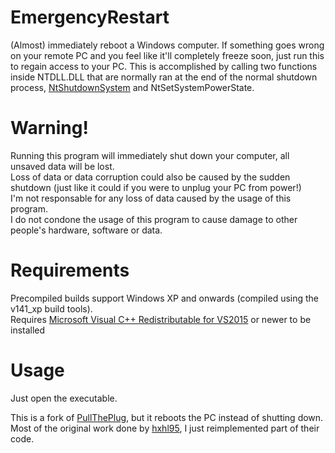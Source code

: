 # EmergencyRestart
(Almost) immediately reboot a Windows computer. If something goes wrong on your remote PC and you feel like it'll completely freeze soon, just run this to regain access to your PC.
This is accomplished by calling two functions inside NTDLL.DLL that are normally ran at the end of the normal shutdown process, [NtShutdownSystem](http://undocumented.ntinternals.net/index.html?page=UserMode%2FUndocumented%20Functions%2FHardware%2FNtShutdownSystem.html) and NtSetSystemPowerState.  

# Warning!  
Running this program will immediately shut down your computer, all unsaved data will be lost.  
Loss of data or data corruption could also be caused by the sudden shutdown (just like it could if you were to unplug your PC from power!)  
I'm not responsable for any loss of data caused by the usage of this program.  
I do not condone the usage of this program to cause damage to other people's hardware, software or data.  

# Requirements
Precompiled builds support Windows XP and onwards (compiled using the v141_xp build tools).  
Requires [Microsoft Visual C++ Redistributable for VS2015](https://docs.microsoft.com/en-us/cpp/windows/latest-supported-vc-redist?view=msvc-170) or newer to be installed

# Usage  
Just open the executable.  

This is a fork of [PullThePlug](https://github.com/derivativeoflog7/PullThePlug), but it reboots the PC instead of shutting down.
Most of the original work done by [hxhl95](https://www.codeproject.com/Articles/34194/Performing-emergency-shutdowns), I just reimplemented part of their code.
